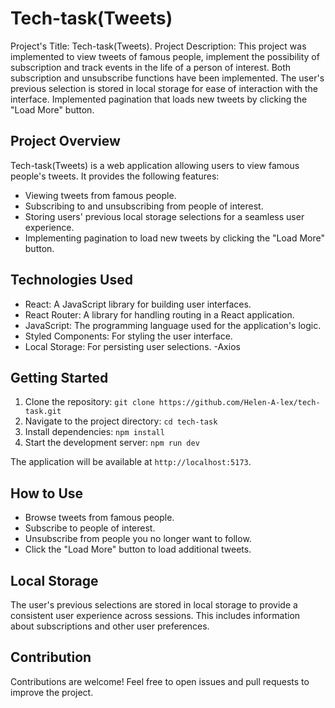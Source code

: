 # Tech-task(Tweets)

Project's Title: Tech-task(Tweets). Project Description: This project was
implemented to view tweets of famous people, implement the possibility of
subscription and track events in the life of a person of interest. Both
subscription and unsubscribe functions have been implemented. The user's
previous selection is stored in local storage for ease of interaction with the
interface. Implemented pagination that loads new tweets by clicking the "Load
More" button.

## Project Overview

Tech-task(Tweets) is a web application allowing users to view famous people's
tweets. It provides the following features:

- Viewing tweets from famous people.
- Subscribing to and unsubscribing from people of interest.
- Storing users' previous local storage selections for a seamless user
  experience.
- Implementing pagination to load new tweets by clicking the "Load More" button.

## Technologies Used

- React: A JavaScript library for building user interfaces.
- React Router: A library for handling routing in a React application.
- JavaScript: The programming language used for the application's logic.
- Styled Components: For styling the user interface.
- Local Storage: For persisting user selections. -Axios

## Getting Started

1. Clone the repository:
   `git clone https://github.com/Helen-A-lex/tech-task.git`
2. Navigate to the project directory: `cd tech-task`
3. Install dependencies: `npm install`
4. Start the development server: `npm run dev`

The application will be available at `http://localhost:5173`.

## How to Use

- Browse tweets from famous people.
- Subscribe to people of interest.
- Unsubscribe from people you no longer want to follow.
- Click the "Load More" button to load additional tweets.

## Local Storage

The user's previous selections are stored in local storage to provide a
consistent user experience across sessions. This includes information about
subscriptions and other user preferences.

## Contribution

Contributions are welcome! Feel free to open issues and pull requests to improve
the project.
